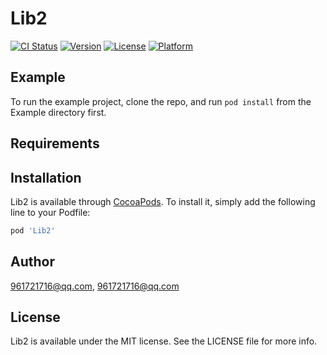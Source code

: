 # Lib2

[![CI Status](https://img.shields.io/travis/961721716@qq.com/Lib2.svg?style=flat)](https://travis-ci.org/961721716@qq.com/Lib2)
[![Version](https://img.shields.io/cocoapods/v/Lib2.svg?style=flat)](https://cocoapods.org/pods/Lib2)
[![License](https://img.shields.io/cocoapods/l/Lib2.svg?style=flat)](https://cocoapods.org/pods/Lib2)
[![Platform](https://img.shields.io/cocoapods/p/Lib2.svg?style=flat)](https://cocoapods.org/pods/Lib2)

## Example

To run the example project, clone the repo, and run `pod install` from the Example directory first.

## Requirements

## Installation

Lib2 is available through [CocoaPods](https://cocoapods.org). To install
it, simply add the following line to your Podfile:

```ruby
pod 'Lib2'
```

## Author

961721716@qq.com, 961721716@qq.com

## License

Lib2 is available under the MIT license. See the LICENSE file for more info.
